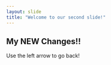 ```yaml
---
layout: slide
title: "Welcome to our second slide!"
---
```

## My NEW Changes!!
Use the left arrow to go back!
